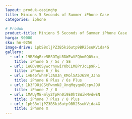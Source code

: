 ```yaml
---
layout: produk-casinghp
title: Minions 5 Seconds of Summer iPhone Case
categories: iphone

# Produk
product-title: Minions 5 Seconds of Summer iPhone Case
harga: 90000
sku: hn-0256
image-drive: 1pbS8xljPZ3B5ki6utp9BR25suKVida4G
gallery:
  - url: 19R8WgBze5BSOTgLRDWEwVFQhm0Q0Vxo_
    title: iPhone 5 / 5s / SE
  - url: 1eGDv80SywcrnywiY0bCLMBPrJcLp9R-1
    title: iPhone 6 / 6s
  - url: 1vB46fwh4FlJAUJn_KMolSA5J6SW_JJnS
    title: iPhone 6 Plus / 6s Plus
  - url: 1k3FOOiCStFwnmNJ_XnqMqyqo8CcpvJOU
    title: iPhone 7 / 8
  - url: 1MAUyME-mly2TpFn0i9E0htSWikMvdwEN
    title: iPhone 7 Plus / 8 Plus
  - url: 1pbS8xljPZ3B5ki6utp9BR25suKVida4G
    title: iPhone X
---
```

